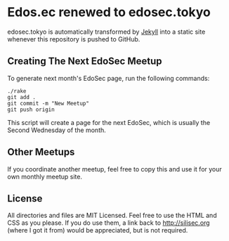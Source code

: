 # Edos.ec renewed to edosec.tokyo

edosec.tokyo is automatically transformed by [Jekyll](http://github.com/mojombo/jekyll) into a static site whenever this repository is pushed to GitHub.

## Creating The Next EdoSec Meetup

To generate next month's EdoSec page, run the following commands:

	./rake
	git add .
	git commit -m "New Meetup"
	git push origin

This script will create a page for the next EdoSec, which is usually the Second Wednesday of the month.

## Other Meetups

If you coordinate another meetup, feel free to copy this and use it for your own monthly meetup site.

## License

All directories and files are MIT Licensed. Feel free to use the HTML and CSS as you please. If you do use them, a link back to http://silisec.org (where I got it from) would be appreciated, but is not required.

